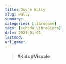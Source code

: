 ```yaml
---
title: Dov’é Wally
slug: wally
summary: 
categories: [librogame]
tags: [scheda_LibroGioco]
date: 2021-01-01
lastmod: 
url_game: 
---
```

> **#Kids #Visuale** 




